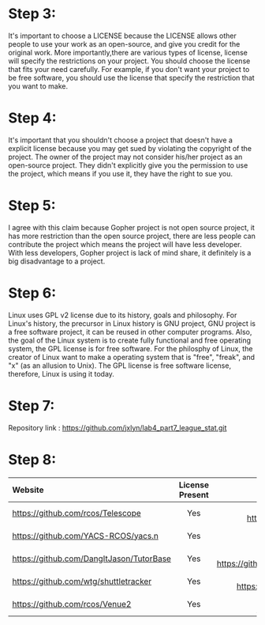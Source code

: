 # Step 3:
It's important to choose a LICENSE because the LICENSE allows other people to use your work as an open-source, and give you credit for the original work. 
More importantly,there are various types of license, license will specify the restrictions on your project. You should choose the license that fits your need 
carefully. For example, if you don't want your project to be free software, you should use the license that specify the restriction that you want to make.

# Step 4:
It's important that you shouldn't choose a project that doesn't have a explicit license because you may get sued by violating the copyright of the project.
The owner of the project may not consider his/her project as an open-source project. They didn't explicitly give you the permission to use the project, which
means if you use it, they have the right to sue you.

# Step 5:
I agree with this claim because Gopher project is not open source project, it has more restriction than the open source project,
there are less people can contribute the project which means the project will have less developer. With less developers, Gopher project is lack of mind
share, it definitely is a big disadvantage to a project.

# Step 6:
Linux uses GPL v2 license due to its history, goals and philosophy. For Linux's history, the precursor in Linux history is GNU project, GNU project is 
a free software project, it can be reused in other computer programs. Also, the goal of the Linux system is to create fully functional and free operating system, 
the GPL license is for free software. For the philosphy of Linux, the creator of Linux want to make a operating system that is "free", "freak", and "x" 
(as an allusion to Unix). The GPL license is free software license, therefore, Linux is using it today.

# Step 7:
Repository link : https://github.com/jxlyn/lab4_part7_league_stat.git

# Step 8:
|Website      | License Present |    License    |
| :---        |    :----:       |          ---: |
|https://github.com/rcos/Telescope| Yes |MIT License https://github.com/rcos/Telescope/blob/master/LICENSE |
|https://github.com/YACS-RCOS/yacs.n | Yes| MIT License https://github.com/YACS-RCOS/yacs.n/blob/master/LICENSE |
|https://github.com/DangItJason/TutorBase| Yes| MIT License https://github.com/DangItJason/TutorBase/blob/master/LICENSE |
|https://github.com/wtg/shuttletracker | Yes |GNU Affero General Public License v3.0 https://github.com/wtg/shuttletracker/blob/master/LICENSE |
|https://github.com/rcos/Venue2 | Yes |MIT License https://github.com/rcos/Venue2/blob/master/LICENSE |





 
